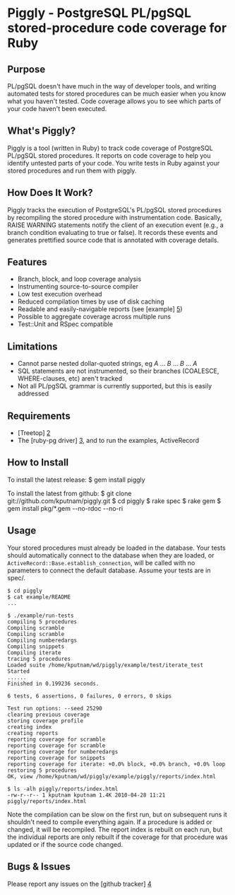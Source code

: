 # Piggly - PostgreSQL PL/pgSQL stored-procedure code coverage for Ruby

## Purpose

PL/pgSQL doesn't have much in the way of developer tools, and writing automated tests for
stored procedures can be much easier when you know what you haven't tested. Code coverage
allows you to see which parts of your code haven't been executed.

## What's Piggly?

Piggly is a tool (written in Ruby) to track code coverage of PostgreSQL PL/pgSQL stored
procedures. It reports on code coverage to help you identify untested parts of your code.
You write tests in Ruby against your stored procedures and run them with piggly.

## How Does It Work?

Piggly tracks the execution of PostgreSQL's PL/pgSQL stored procedures by recompiling
the stored procedure with instrumentation code. Basically, RAISE WARNING statements notify the
client of an execution event (e.g., a branch condition evaluating to true or false). It records
these events and generates prettified source code that is annotated with coverage details.

## Features

* Branch, block, and loop coverage analysis
* Instrumenting source-to-source compiler
* Low test execution overhead
* Reduced compilation times by use of disk caching
* Readable and easily-navigable reports (see [example] [5])
* Possible to aggregate coverage across multiple runs
* Test::Unit and RSpec compatible

## Limitations

* Cannot parse nested dollar-quoted strings, eg $A$ ... $B$ ... $B$ ... $A$
* SQL statements are not instrumented, so their branches (COALESCE, WHERE-clauses, etc) aren't tracked
* Not all PL/pgSQL grammar is currently supported, but this is easily addressed

## Requirements

* [Treetop] [2]
* The [ruby-pg driver] [3], and to run the examples, ActiveRecord

## How to Install

To install the latest release:
    $ gem install piggly

To install the latest from github:
    $ git clone git://github.com/kputnam/piggly.git
    $ cd piggly
    $ rake spec
    $ rake gem
    $ gem install pkg/*.gem --no-rdoc --no-ri

## Usage

Your stored procedures must already be loaded in the database. Your tests should automatically connect
to the database when they are loaded, or `ActiveRecord::Base.establish_connection`, will be called with
no parameters to connect the default database. Assume your tests are in spec/.  

    $ cd piggly
    $ cat example/README
    ...

    $ ./example/run-tests
    compiling 5 procedures
    Compiling scramble
    Compiling scramble
    Compiling numberedargs
    Compiling snippets
    Compiling iterate
    tracing 5 procedures
    Loaded suite /home/kputnam/wd/piggly/example/test/iterate_test
    Started
    ......
    Finished in 0.199236 seconds.

    6 tests, 6 assertions, 0 failures, 0 errors, 0 skips

    Test run options: --seed 25290
    clearing previous coverage
    storing coverage profile
    creating index
    creating reports
    reporting coverage for scramble
    reporting coverage for scramble
    reporting coverage for numberedargs
    reporting coverage for snippets
    reporting coverage for iterate: +0.0% block, +0.0% branch, +0.0% loop
    restoring 5 procedures
    OK, view /home/kputnam/wd/piggly/example/piggly/reports/index.html

    $ ls -alh piggly/reports/index.html
    -rw-r--r-- 1 kputnam kputnam 1.4K 2010-04-28 11:21 piggly/reports/index.html

Note the compilation can be slow on the first run, but on subsequent runs it shouldn't need
to compile everything again. If a procedure is added or changed, it will be recompiled. The
report index is rebuilt on each run, but the individual reports are only rebuilt if the
coverage for that procedure was updated or if the source code changed.

## Bugs & Issues

Please report any issues on the [github tracker] [4]

  [1]: http://github.com/relevance/rcov/
  [2]: http://github.com/nathansobo/treetop
  [3]: http://bitbucket.org/ged/ruby-pg/
  [4]: http://github.com/kputnam/piggly/issues
  [5]: http://kputnam.github.com/piggly/reports/index.html

